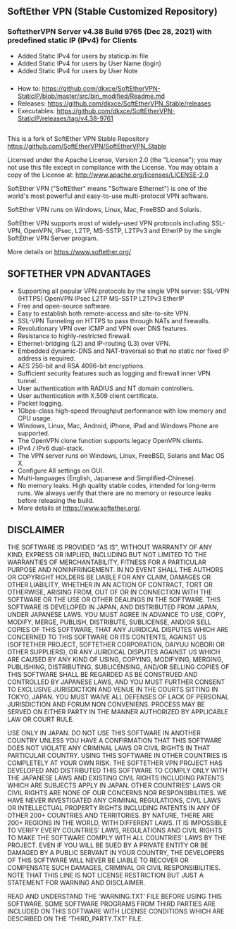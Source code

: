 ## SoftEther VPN (Stable Customized Repository)
### SoftetherVPN Server v4.38 Build 9765 (Dec 28, 2021) with predefined static IP (IPv4) for Clients    
- Added Static IPv4 for users by staticip.ini file
- Added Static IPv4 for users by User Name (login)
- Added Static IPv4 for users by User Note       
###
- How to: https://github.com/dkxce/SoftEtherVPN-StaticIP/blob/master/src/bin_modified/Readme.md     
- Releases: https://github.com/dkxce/SoftEtherVPN_Stable/releases
- Executables: https://github.com/dkxce/SoftEtherVPN-StaticIP/releases/tag/v4.38-9761     

##

This is a fork of SoftEther VPN Stable Repository    
https://github.com/SoftEtherVPN/SoftEtherVPN_Stable

Licensed under the Apache License, Version 2.0 (the "License");
you may not use this file except in compliance with the License.
You may obtain a copy of the License at:
http://www.apache.org/licenses/LICENSE-2.0

SoftEther VPN ("SoftEther" means "Software Ethernet") is one of the
world's most powerful and easy-to-use multi-protocol VPN software.

SoftEther VPN runs on Windows, Linux, Mac, FreeBSD and Solaris.

SoftEther VPN supports most of widely-used VPN protocols
including SSL-VPN, OpenVPN, IPsec, L2TP, MS-SSTP, L2TPv3 and EtherIP
by the single SoftEther VPN Server program.

More details on https://www.softether.org/


SOFTETHER VPN ADVANTAGES
------------------------

- Supporting all popular VPN protocols by the single VPN server:
  SSL-VPN (HTTPS)
  OpenVPN
  IPsec
  L2TP
  MS-SSTP
  L2TPv3
  EtherIP
- Free and open-source software.
- Easy to establish both remote-access and site-to-site VPN.
- SSL-VPN Tunneling on HTTPS to pass through NATs and firewalls.
- Revolutionary VPN over ICMP and VPN over DNS features.
- Resistance to highly-restricted firewall.
- Ethernet-bridging (L2) and IP-routing (L3) over VPN.
- Embedded dynamic-DNS and NAT-traversal so that no static nor
  fixed IP address is required.
- AES 256-bit and RSA 4096-bit encryptions.
- Sufficient security features such as logging and firewall inner
  VPN tunnel.
- User authentication with RADIUS and NT domain controllers.
- User authentication with X.509 client certificate.
- Packet logging.
- 1Gbps-class high-speed throughput performance with low memory and
  CPU usage.
- Windows, Linux, Mac, Android, iPhone, iPad and Windows Phone are
  supported.
- The OpenVPN clone function supports legacy OpenVPN clients.
- IPv4 / IPv6 dual-stack.
- The VPN server runs on Windows, Linux, FreeBSD, Solaris and Mac OS X.
- Configure All settings on GUI.
- Multi-languages (English, Japanese and Simplified-Chinese).
- No memory leaks. High quality stable codes, intended for long-term runs.
  We always verify that there are no memory or resource leaks before
  releasing the build.
- More details at https://www.softether.org/.



DISCLAIMER
----------

THE SOFTWARE IS PROVIDED "AS IS", WITHOUT WARRANTY OF ANY KIND,
EXPRESS OR IMPLIED, INCLUDING BUT NOT LIMITED TO THE WARRANTIES OF
MERCHANTABILITY, FITNESS FOR A PARTICULAR PURPOSE AND NONINFRINGEMENT.
IN NO EVENT SHALL THE AUTHORS OR COPYRIGHT HOLDERS BE LIABLE FOR ANY
CLAIM, DAMAGES OR OTHER LIABILITY, WHETHER IN AN ACTION OF CONTRACT,
TORT OR OTHERWISE, ARISING FROM, OUT OF OR IN CONNECTION WITH THE
SOFTWARE OR THE USE OR OTHER DEALINGS IN THE SOFTWARE.
THIS SOFTWARE IS DEVELOPED IN JAPAN, AND DISTRIBUTED FROM JAPAN,
UNDER JAPANESE LAWS. YOU MUST AGREE IN ADVANCE TO USE, COPY, MODIFY,
MERGE, PUBLISH, DISTRIBUTE, SUBLICENSE, AND/OR SELL COPIES OF THIS
SOFTWARE, THAT ANY JURIDICAL DISPUTES WHICH ARE CONCERNED TO THIS
SOFTWARE OR ITS CONTENTS, AGAINST US (SOFTETHER PROJECT, SOFTETHER
CORPORATION, DAIYUU NOBORI OR OTHER SUPPLIERS), OR ANY JURIDICAL
DISPUTES AGAINST US WHICH ARE CAUSED BY ANY KIND OF USING, COPYING,
MODIFYING, MERGING, PUBLISHING, DISTRIBUTING, SUBLICENSING, AND/OR
SELLING COPIES OF THIS SOFTWARE SHALL BE REGARDED AS BE CONSTRUED AND
CONTROLLED BY JAPANESE LAWS, AND YOU MUST FURTHER CONSENT TO
EXCLUSIVE JURISDICTION AND VENUE IN THE COURTS SITTING IN TOKYO,
JAPAN. YOU MUST WAIVE ALL DEFENSES OF LACK OF PERSONAL JURISDICTION
AND FORUM NON CONVENIENS. PROCESS MAY BE SERVED ON EITHER PARTY IN
THE MANNER AUTHORIZED BY APPLICABLE LAW OR COURT RULE.

USE ONLY IN JAPAN. DO NOT USE THIS SOFTWARE IN ANOTHER COUNTRY UNLESS
YOU HAVE A CONFIRMATION THAT THIS SOFTWARE DOES NOT VIOLATE ANY
CRIMINAL LAWS OR CIVIL RIGHTS IN THAT PARTICULAR COUNTRY. USING THIS
SOFTWARE IN OTHER COUNTRIES IS COMPLETELY AT YOUR OWN RISK. THE
SOFTETHER VPN PROJECT HAS DEVELOPED AND DISTRIBUTED THIS SOFTWARE TO
COMPLY ONLY WITH THE JAPANESE LAWS AND EXISTING CIVIL RIGHTS INCLUDING
PATENTS WHICH ARE SUBJECTS APPLY IN JAPAN. OTHER COUNTRIES' LAWS OR
CIVIL RIGHTS ARE NONE OF OUR CONCERNS NOR RESPONSIBILITIES. WE HAVE
NEVER INVESTIGATED ANY CRIMINAL REGULATIONS, CIVIL LAWS OR
INTELLECTUAL PROPERTY RIGHTS INCLUDING PATENTS IN ANY OF OTHER 200+
COUNTRIES AND TERRITORIES. BY NATURE, THERE ARE 200+ REGIONS IN THE
WORLD, WITH DIFFERENT LAWS. IT IS IMPOSSIBLE TO VERIFY EVERY
COUNTRIES' LAWS, REGULATIONS AND CIVIL RIGHTS TO MAKE THE SOFTWARE
COMPLY WITH ALL COUNTRIES' LAWS BY THE PROJECT. EVEN IF YOU WILL BE
SUED BY A PRIVATE ENTITY OR BE DAMAGED BY A PUBLIC SERVANT IN YOUR
COUNTRY, THE DEVELOPERS OF THIS SOFTWARE WILL NEVER BE LIABLE TO
RECOVER OR COMPENSATE SUCH DAMAGES, CRIMINAL OR CIVIL
RESPONSIBILITIES. NOTE THAT THIS LINE IS NOT LICENSE RESTRICTION BUT
JUST A STATEMENT FOR WARNING AND DISCLAIMER.

READ AND UNDERSTAND THE 'WARNING.TXT' FILE BEFORE USING THIS SOFTWARE.
SOME SOFTWARE PROGRAMS FROM THIRD PARTIES ARE INCLUDED ON THIS SOFTWARE
WITH LICENSE CONDITIONS WHICH ARE DESCRIBED ON THE 'THIRD_PARTY.TXT' FILE.


